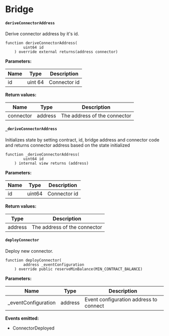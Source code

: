 # Bridge 

#### **`deriveConnectorAddress`**

Derive connector address by it's id.

```
function deriveConnectorAddress(
        uint64 id
    ) override external returns(address connector)
```

**Parameters:**

| Name         | Type    | Description  |
|--------------|---------|--------------|
| id           | uint 64 | Connector id |

**Return values:**

| Name      | Type    | Description                  |
|-----------|---------|------------------------------|
| connector | address | The address of the connector |

#### **`_deriveConnectorAddress`**	

Initializes state by setting contract, id, bridge address and connector code and returns connector address based on the state initialized

```
function _deriveConnectorAddress(
        uint64 id
    ) internal view returns (address)
```

**Parameters:**

| Name | Type   | Description  |
|------|--------|--------------|
| id   | uint64 | Connector id |

**Return values:**

| Type    | Description                  |
|---------|------------------------------|
| address | The address of the connector |

#### **`deployConnector`**

Deploy new connector.

```
function deployConnector(
        address _eventConfiguration
    ) override public reserveMinBalance(MIN_CONTRACT_BALANCE)
```

**Parameters:**

| Name                | Type     | Description                            |
|---------------------|----------|----------------------------------------|
| _eventConfiguration | address  | Event configuration address to connect |

**Events emitted:**
- ConnectorDeployed
